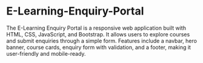# E-Learning-Enquiry-Portal
The E-Learning Enquiry Portal is a responsive web application built with HTML, CSS, JavaScript, and Bootstrap. It allows users to explore courses and submit enquiries through a simple form. Features include a navbar, hero banner, course cards, enquiry form with validation, and a footer, making it user-friendly and mobile-ready.

